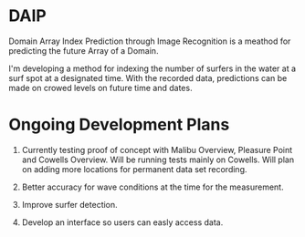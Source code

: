 # DAIP
Domain Array Index Prediction through Image Recognition is a meathod for predicting the future Array of a Domain.

I'm developing a method for indexing the number of surfers in the water at a surf spot at a designated time. With the recorded data, predictions can be made on crowed levels on future time and dates.

# Ongoing Development Plans
1. Currently testing proof of concept with Malibu Overview, Pleasure Point and Cowells Overview. Will be running tests mainly on Cowells. Will plan on adding more locations for permanent data set recording.

2. Better accuracy for wave conditions at the time for the measurement.

3. Improve surfer detection. 

4. Develop an interface so users can easly access data.  
